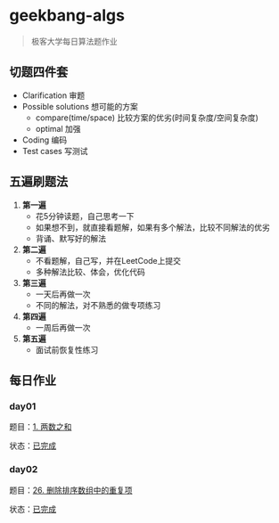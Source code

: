 # geekbang-algs
> 极客大学每日算法题作业

## 切题四件套

- Clarification 审题
- Possible solutions 想可能的方案
  - compare(time/space) 比较方案的优劣(时间复杂度/空间复杂度)
  - optimal 加强
- Coding 编码
- Test cases 写测试 

## 五遍刷题法

1. **第一遍**
   - 花5分钟读题，自己思考一下
   - 如果想不到，就直接看题解，如果有多个解法，比较不同解法的优劣
   - 背诵、默写好的解法
2. **第二遍**
   - 不看题解，自己写，并在LeetCode上提交
   - 多种解法比较、体会，优化代码
3. **第三遍**
   - 一天后再做一次
   - 不同的解法，对不熟悉的做专项练习
4. **第四遍**
   - 一周后再做一次
5. **第五遍**
   - 面试前恢复性练习
## 每日作业

### day01

题目：[1. 两数之和](https://leetcode-cn.com/problems/two-sum/ )

状态：[已完成](./src/main/java/org/geekbang/algs/day01/Question_1.java)

### day02

题目：[26. 删除排序数组中的重复项](https://leetcode-cn.com/problems/remove-duplicates-from-sorted-array/submissions/ )

状态：[已完成](./src/main/java/org/geekbang/algs/day02/Question_26.java)


